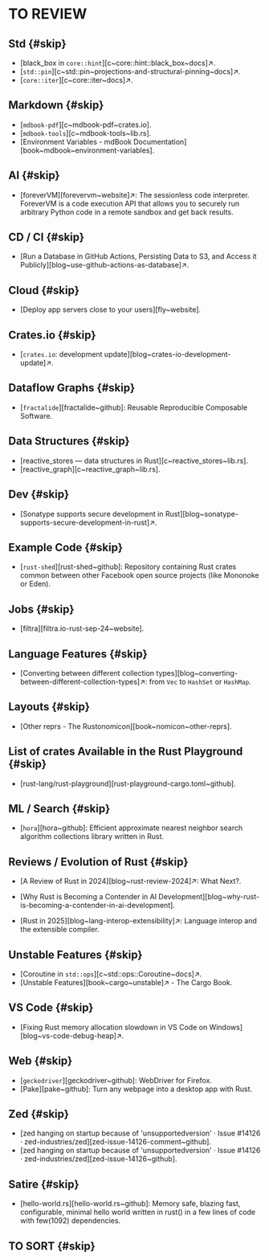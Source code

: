 # TO REVIEW

## Std {#skip}

- [black_box in `core::hint`][c~core::hint::black_box~docs]↗.
- [`std::pin`][c~std::pin~projections-and-structural-pinning~docs]↗.
- [`core::iter`][c~core::iter~docs]↗.

## Markdown {#skip}

- [`mdbook-pdf`][c~mdbook-pdf~crates.io].
- [`mdbook-tools`][c~mdbook-tools~lib.rs].
- [Environment Variables - mdBook Documentation][book~mdbook~environment-variables].

## AI {#skip}

- [foreverVM][forevervm~website]↗: The sessionless code interpreter. ForeverVM is a code execution API that allows you to securely run arbitrary Python code in a remote sandbox and get back results.

## CD / CI {#skip}

- [Run a Database in GitHub Actions, Persisting Data to S3, and Access it Publicly][blog~use-github-actions-as-database]↗.

## Cloud {#skip}

- [Deploy app servers close to your users][fly~website].

## Crates.io {#skip}

- [`crates.io`: development update][blog~crates-io-development-update]↗.

## Dataflow Graphs {#skip}

- [`fractalide`][fractalide~github]: Reusable Reproducible Composable Software.

## Data Structures {#skip}

- [reactive_stores — data structures in Rust][c~reactive_stores~lib.rs].
- [reactive_graph][c~reactive_graph~lib.rs].

## Dev {#skip}

- [Sonatype supports secure development in Rust][blog~sonatype-supports-secure-development-in-rust]↗.

## Example Code {#skip}

- [`rust-shed`][rust-shed~github]: Repository containing Rust crates common between other Facebook open source projects (like Mononoke or Eden).

## Jobs {#skip}

- [filtra][filtra.io-rust-sep-24~website].

## Language Features {#skip}

- [Converting between different collection types][blog~converting-between-different-collection-types]↗: from `Vec` to `HashSet` or `HashMap`.

## Layouts {#skip}

- [Other reprs - The Rustonomicon][book~nomicon~other-reprs].

## List of crates Available in the Rust Playground {#skip}

- [rust-lang/rust-playground][rust-playground-cargo.toml~github].

## ML / Search {#skip}

- [`hora`][hora~github]: Efficient approximate nearest neighbor search algorithm collections library written in Rust.

## Reviews / Evolution of Rust {#skip}

- [A Review of Rust in 2024][blog~rust-review-2024]↗: What Next?.

- [Why Rust is Becoming a Contender in AI Development][blog~why-rust-is-becoming-a-contender-in-ai-development].

- [Rust in 2025][blog~lang-interop-extensibility]↗: Language interop and the extensible compiler.

## Unstable Features {#skip}

- [Coroutine in `std::ops`][c~std::ops::Coroutine~docs]↗.
- [Unstable Features][book~cargo~unstable]↗ - The Cargo Book.

## VS Code {#skip}

- [Fixing Rust memory allocation slowdown in VS Code on Windows][blog~vs-code-debug-heap]↗.

## Web {#skip}

- [`geckodriver`][geckodriver~github]: WebDriver for Firefox.
- [Pake][pake~github]: Turn any webpage into a desktop app with Rust.

## Zed {#skip}

- [zed hanging on startup because of 'unsupportedversion' · Issue #14126 · zed-industries/zed][zed-issue-14126-comment~github].
- [zed hanging on startup because of 'unsupportedversion' · Issue #14126 · zed-industries/zed][zed-issue-14126~github].

## Satire {#skip}

- [hello-world.rs][hello-world.rs~github]: Memory safe, blazing fast, configurable, minimal hello world written in rust() in a few lines of code with few(1092) dependencies.

## TO SORT {#skip}

